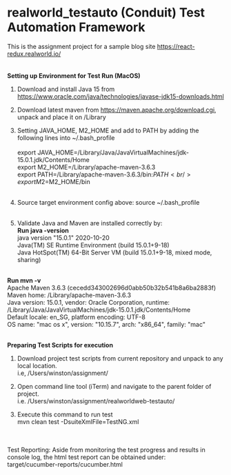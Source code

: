 # realworld_testauto (Conduit) Test Automation Framework
This is the assignment project for a sample blog site https://react-redux.realworld.io/
<br/><br/><br/>
**Setting up Environment for Test Run (MacOS)**

1. Download and install Java 15 from https://www.oracle.com/java/technologies/javase-jdk15-downloads.html

2. Download latest maven from https://maven.apache.org/download.cgi, unpack and place it on /Library

3. Setting JAVA_HOME, M2_HOME and add to PATH by adding the following lines into ~/.bash_profile <br/><br/>
export JAVA_HOME=/Library/Java/JavaVirtualMachines/jdk-15.0.1.jdk/Contents/Home<br/>
export M2_HOME=/Library/apache-maven-3.6.3<br/>
export PATH=/Library/apache-maven-3.6.3/bin:$PATH<br/>
export M2=$M2_HOME/bin<br/><br/>

4. Source target environment config above:
source ~/.bash_profile
<br/><br/>

5. Validate Java and Maven are installed correctly by: <br/>
**Run java -version**<br/>
java version "15.0.1" 2020-10-20<br/>
Java(TM) SE Runtime Environment (build 15.0.1+9-18)<br/>
Java HotSpot(TM) 64-Bit Server VM (build 15.0.1+9-18, mixed mode, sharing)<br/><br/>

**Run mvn -v**<br/>
Apache Maven 3.6.3 (cecedd343002696d0abb50b32b541b8a6ba2883f)<br/>
Maven home: /Library/apache-maven-3.6.3<br/>
Java version: 15.0.1, vendor: Oracle Corporation, runtime: /Library/Java/JavaVirtualMachines/jdk-15.0.1.jdk/Contents/Home<br/>
Default locale: en_SG, platform encoding: UTF-8<br/>
OS name: "mac os x", version: "10.15.7", arch: "x86_64", family: "mac"<br/><br/>


**Preparing Test Scripts for execution**

1. Download project test scripts from current repository and unpack to any local location. <br/>
i.e, /Users/winston/assignment/

2. Open command line tool (iTerm) and navigate to the parent folder of project. <br/>
i.e. /Users/winston/assignment/realworldweb-testauto/

3. Execute this command to run test<br/>
mvn clean test -DsuiteXmlFile=TestNG.xml

<br/>
<br/>
Test Reporting: 
Aside from monitoring the test progress and results in console log, the html test report can be obtained under: <br/>
target/cucumber-reports/cucumber.html



